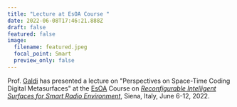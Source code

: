```yaml
---
title: "Lecture at EsOA Course "
date: 2022-06-08T17:46:21.888Z
draft: false
featured: false
image:
  filename: featured.jpeg
  focal_point: Smart
  preview_only: false
---
```

Prof. [Galdi](/authors/vincenzo-galdi) has presented a lecture on "Perspectives on Space-Time Coding Digital Metasurfaces" at the [EsOA](https://www.euraap.org/esoa-courses) Course on *[](https://school.metamorphose-vi.org/index.php/component/content/article/8-schools/59-42-school-rome-italy)[Reconfigurable Intelligent Surfaces for Smart Radio Environment](https://esoa5g.wixsite.com/ris-siena)*, Siena, Italy, June 6-12, 2022.